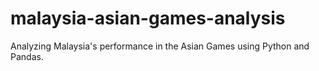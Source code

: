 # malaysia-asian-games-analysis
Analyzing Malaysia's performance in the Asian Games using Python and Pandas.
